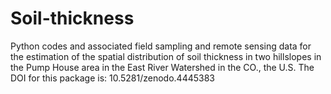 # Soil-thickness
Python codes and associated field sampling and remote sensing data for the estimation of the spatial distribution of soil thickness in two hillslopes in the Pump House area in the East River Watershed in the CO., the U.S.
The DOI for this package is: 10.5281/zenodo.4445383
